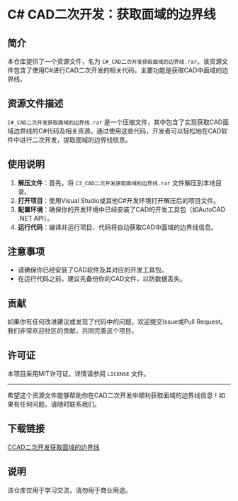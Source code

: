 # C# CAD二次开发：获取面域的边界线

## 简介

本仓库提供了一个资源文件，名为 `C#_CAD二次开发获取面域的边界线.rar`。该资源文件包含了使用C#进行CAD二次开发的相关代码，主要功能是获取CAD中面域的边界线。

## 资源文件描述

`C#_CAD二次开发获取面域的边界线.rar` 是一个压缩文件，其中包含了实现获取CAD面域边界线的C#代码及相关资源。通过使用这些代码，开发者可以轻松地在CAD软件中进行二次开发，提取面域的边界线信息。

## 使用说明

1. **解压文件**：首先，将 `C3_CAD二次开发获取面域的边界线.rar` 文件解压到本地目录。
2. **打开项目**：使用Visual Studio或其他C#开发环境打开解压后的项目文件。
3. **配置环境**：确保你的开发环境中已经安装了CAD的开发工具包（如AutoCAD .NET API）。
4. **运行代码**：编译并运行项目，代码将自动获取CAD中面域的边界线信息。

## 注意事项

- 请确保你已经安装了CAD软件及其对应的开发工具包。
- 在运行代码之前，建议先备份你的CAD文件，以防数据丢失。

## 贡献

如果你有任何改进建议或发现了代码中的问题，欢迎提交Issue或Pull Request。我们非常欢迎社区的贡献，共同完善这个项目。

## 许可证

本项目采用MIT许可证，详情请参阅 `LICENSE` 文件。

---

希望这个资源文件能够帮助你在CAD二次开发中顺利获取面域的边界线信息！如果有任何问题，请随时联系我们。

## 下载链接
[CCAD二次开发获取面域的边界线](https://pan.quark.cn/s/714a058fe9ba)

## 说明

该仓库仅用于学习交流，请勿用于商业用途。
